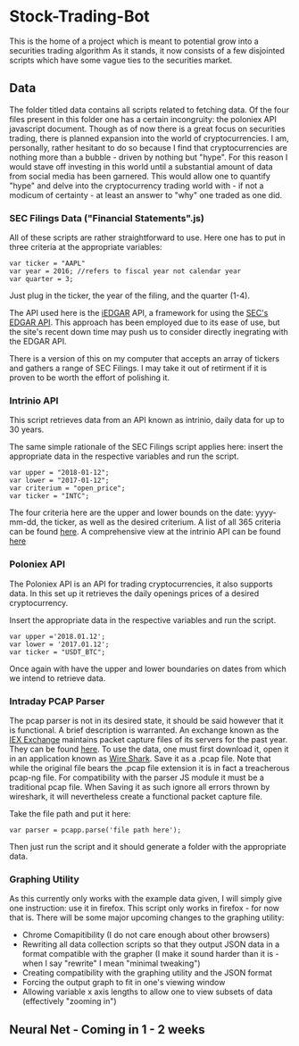 # Stock-Trading-Bot

This is the home of a project which is meant to potential grow into a securities trading algorithm
As it stands, it now consists of a few disjointed scripts which have some vague ties to the securities market.
 
 
 ## Data
 
 The folder titled data contains all scripts related to fetching data. Of the four files present in this folder one has a certain incongruity: the poloniex API javascript document. Though as of now there is a great focus on securities trading, there is planned expansion into the world of cryptocurrencies. I am, personally, rather hesitant to do so because I find that cryptocurrencies are nothing more than a bubble - driven by nothing but "hype". For this reason I would stave off investing in this world until a substantial amount of data from social media has been garnered. This would allow one to quantify "hype" and delve into the cryptocurrency trading world with - if not a modicum of certainty - at least an answer to "why" one traded as one did. 
 
 ### SEC Filings Data ("Financial Statements".js)
 
 All of these scripts are rather straightforward to use. Here one has to put in three criteria at the appropriate variables:
 
 ```
var ticker = "AAPL"
var year = 2016; //refers to fiscal year not calendar year
var quarter = 3;
```
 
 Just plug in the ticker, the year of the filing, and the quarter (1-4).
 
 The API used here is the [iEDGAR](https://www.valuespreadsheet.com/iedgar/) API, a framework for using the [SEC's EDGAR API](https://www.sec.gov/edgar/searchedgar/accessing-edgar-data.htm). This approach has been employed due to its ease of use, but the site's recent down time may push us to consider directly inegrating with the EDGAR API. 
 
 There is a version of this on my computer that accepts an array of tickers and gathers a range of SEC Filings. I may take it out of retirment if it is proven to be worth the effort of polishing it. 
 
 ### Intrinio API
 
This script retrieves data from an API known as intrinio, daily data for up to 30 years.
 
The same simple rationale of the SEC Filings script applies here: insert the appropriate data in the respective variables and run the script. 
 
 ```
var upper = "2018-01-12";
var lower = "2017-01-12";
var criterium = "open_price";
var ticker = "INTC";
 ```
The four criteria here are the upper and lower bounds on the date: yyyy-mm-dd, the ticker, as well as the desired criterium. A list of all 365 criteria can be found [here](http://docs.intrinio.com/tags/intrinio-public#historical-data). A comprehensive view at the intrinio API can be found [here](http://docs.intrinio.com)
 
 ### Poloniex API

The Poloniex API is an API for trading cryptocurrencies, it also supports data. In this set up it retrieves the daily openings prices of a desired cryptocurrency.

 Insert the appropriate data in the respective variables and run the script. 
 
 ```
 var upper ='2018.01.12';
var lower = '2017.01.12';
var ticker = "USDT_BTC";
 ```
 
 Once again with have the upper and lower boundaries on dates from which we intend to retrieve data.
 
 ### Intraday PCAP Parser

The pcap parser is not in its desired state, it should be said however that it is functional. A brief description is warranted. An exchange known as the [IEX Exchange](https://iextrading.com) maintains packet capture files of its servers for the past year. They can be found [here](https://iextrading.com/trading/market-data/#hist). To use the data, one must first download it, open it in an application known as [Wire Shark](https://wireshark.org). Save it as a .pcap file. Note that while the original file bears the .pcap file extension it is in fact a treacherous pcap-ng file. For compatibility with the parser JS module it must be a traditional pcap file. When Saving it as such ignore all errors thrown by wireshark, it will nevertheless create a functional packet capture file. 

Take the file path and put it here:

``var parser = pcapp.parse('file path here');
``

Then just run the script and it should generate a folder with the appropriate data.

### Graphing Utility

As this currently only works with the example data given, I will simply give one instruction: use it in firefox. This script only works in firefox - for now that is. There will be some major upcoming changes to the graphing utility:

* Chrome Comapitibility (I do not care enough about other browsers)
* Rewriting all data collection scripts so that they output JSON data in a format compatible with the grapher (I make it sound harder than it is - when I say "rewrite" I mean "minimal tweaking")
* Creating compatibility with the graphing utility and the JSON format
* Forcing the output graph to fit in one's viewing window
* Allowing variable x axis lengths to allow one to view subsets of data (effectively "zooming in")

## Neural Net - Coming in 1 - 2 weeks
